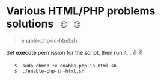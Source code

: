 # Various HTML/PHP problems solutions  ☺ ☺

> enable-php-in-html.sh

Set **execute** permission for the script, then run it... :v: :v:

```
   $  sudo chmod +x enable-php-in-html.sh
   $  ./enable-php-in-html.sh
```
